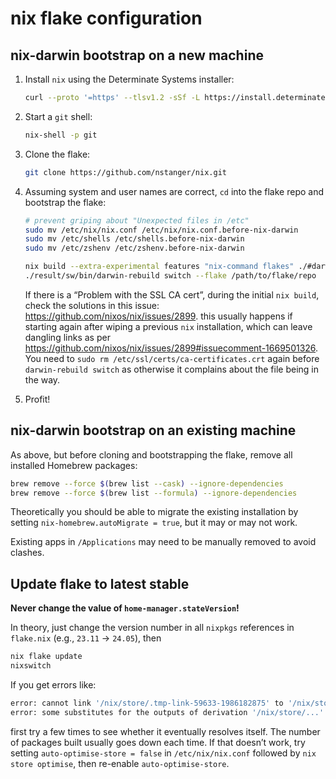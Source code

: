 # nix flake configuration

## nix-darwin bootstrap on a new machine

1. Install `nix` using the Determinate Systems installer:

   ```sh
   curl --proto '=https' --tlsv1.2 -sSf -L https://install.determinate.systems/nix | sh -s -- install --determinate
   ```

2. Start a `git` shell:

   ```sh
   nix-shell -p git
   ```

3. Clone the flake:

   ```sh
   git clone https://github.com/nstanger/nix.git
   ```

4. Assuming system and user names are correct, `cd` into the flake repo and bootstrap the flake:

   ```sh
   # prevent griping about "Unexpected files in /etc"
   sudo mv /etc/nix/nix.conf /etc/nix/nix.conf.before-nix-darwin
   sudo mv /etc/shells /etc/shells.before-nix-darwin
   sudo mv /etc/zshenv /etc/zshenv.before-nix-darwin

   nix build --extra-experimental features "nix-command flakes" ./#darwinConfigurations.[system name].system
   ./result/sw/bin/darwin-rebuild switch --flake /path/to/flake/repo
   ```

   If there is a “Problem with the SSL CA cert”, during the initial `nix build`, check the solutions in this issue: <https://github.com/nixos/nix/issues/2899>. this usually happens if starting again after wiping a previous `nix` installation, which can leave dangling links as per <https://github.com/nixos/nix/issues/2899#issuecomment-1669501326>. You need to `sudo rm /etc/ssl/certs/ca-certificates.crt` again before `darwin-rebuild switch` as otherwise it complains about the file being in the way.

5. Profit!

## nix-darwin bootstrap on an existing machine

As above, but before cloning and bootstrapping the flake, remove all installed Homebrew packages:

```sh
brew remove --force $(brew list --cask) --ignore-dependencies
brew remove --force $(brew list --formula) --ignore-dependencies
```

Theoretically you should be able to migrate the existing installation by setting `nix-homebrew.autoMigrate = true`, but it may or may not work.

Existing apps in `/Applications` may need to be manually removed to avoid clashes.

## Update flake to latest stable

**Never change the value of `home-manager.stateVersion`!**

In theory, just change the version number in all `nixpkgs` references in `flake.nix` (e.g., `23.11` → `24.05`), then

```sh
nix flake update
nixswitch
```

If you get errors like:

```sh
error: cannot link '/nix/store/.tmp-link-59633-1986182875' to '/nix/store/.links/068x3y3a6lhjiixbmxx1wrg3lbxhq37blnlxp03038qvhdg0kcvc': File exists
error: some substitutes for the outputs of derivation '/nix/store/...' failed (usually happens due to networking issues); try '--fallback' to build derivation from source
```
first try a few times to see whether it eventually resolves itself. The number of packages built usually goes down each time. If that doesn’t work, try setting `auto-optimise-store = false` in `/etc/nix/nix.conf` followed by `nix store optimise`, then re-enable `auto-optimise-store`.
